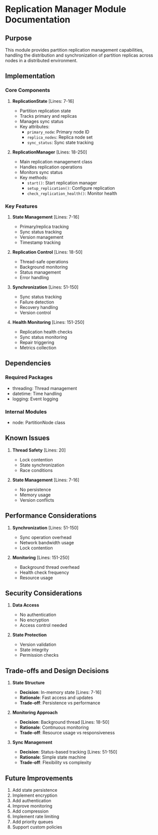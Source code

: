 # Replication Manager Module Documentation

## Purpose

This module provides partition replication management capabilities, handling the distribution and synchronization of partition replicas across nodes in a distributed environment.

## Implementation

### Core Components

1. **ReplicationState** [Lines: 7-16]

   - Partition replication state
   - Tracks primary and replicas
   - Manages sync status
   - Key attributes:
     - `primary_node`: Primary node ID
     - `replica_nodes`: Replica node set
     - `sync_status`: Sync state tracking

2. **ReplicationManager** [Lines: 18-250]
   - Main replication management class
   - Handles replication operations
   - Monitors sync status
   - Key methods:
     - `start()`: Start replication manager
     - `setup_replication()`: Configure replication
     - `check_replication_health()`: Monitor health

### Key Features

1. **State Management** [Lines: 7-16]

   - Primary/replica tracking
   - Sync status tracking
   - Version management
   - Timestamp tracking

2. **Replication Control** [Lines: 18-50]

   - Thread-safe operations
   - Background monitoring
   - Status management
   - Error handling

3. **Synchronization** [Lines: 51-150]

   - Sync status tracking
   - Failure detection
   - Recovery handling
   - Version control

4. **Health Monitoring** [Lines: 151-250]
   - Replication health checks
   - Sync status monitoring
   - Repair triggering
   - Metrics collection

## Dependencies

### Required Packages

- threading: Thread management
- datetime: Time handling
- logging: Event logging

### Internal Modules

- node: PartitionNode class

## Known Issues

1. **Thread Safety** [Lines: 20]

   - Lock contention
   - State synchronization
   - Race conditions

2. **State Management** [Lines: 7-16]
   - No persistence
   - Memory usage
   - Version conflicts

## Performance Considerations

1. **Synchronization** [Lines: 51-150]

   - Sync operation overhead
   - Network bandwidth usage
   - Lock contention

2. **Monitoring** [Lines: 151-250]
   - Background thread overhead
   - Health check frequency
   - Resource usage

## Security Considerations

1. **Data Access**

   - No authentication
   - No encryption
   - Access control needed

2. **State Protection**
   - Version validation
   - State integrity
   - Permission checks

## Trade-offs and Design Decisions

1. **State Structure**

   - **Decision**: In-memory state [Lines: 7-16]
   - **Rationale**: Fast access and updates
   - **Trade-off**: Persistence vs performance

2. **Monitoring Approach**

   - **Decision**: Background thread [Lines: 18-50]
   - **Rationale**: Continuous monitoring
   - **Trade-off**: Resource usage vs responsiveness

3. **Sync Management**
   - **Decision**: Status-based tracking [Lines: 51-150]
   - **Rationale**: Simple state machine
   - **Trade-off**: Flexibility vs complexity

## Future Improvements

1. Add state persistence
2. Implement encryption
3. Add authentication
4. Improve monitoring
5. Add compression
6. Implement rate limiting
7. Add priority queues
8. Support custom policies
